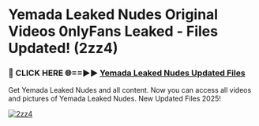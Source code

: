 # Yemada Leaked Nudes Original Videos 0nlyFans Leaked - Files Updated! (2zz4)

<h3>🔴 CLICK HERE 🌐==►► <a href="https://tinyurl.com/4mcuefdz" rel="nofollow">Yemada Leaked Nudes Updated Files</a></h3>

Get Yemada Leaked Nudes and all content. Now you can access all videos and pictures of Yemada Leaked Nudes. New Updated Files 2025!

[![2zz4](https://i.imgur.com/StAQSOY.gif)](https://tinyurl.com/4mcuefdz)
